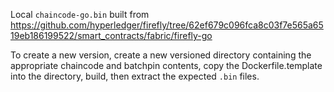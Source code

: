 Local `chaincode-go.bin` built from https://github.com/hyperledger/firefly/tree/62ef679c096fca8c03f7e565a6519eb186199522/smart_contracts/fabric/firefly-go

To create a new version, create a new versioned directory containing the appropriate chaincode and batchpin contents, copy the Dockerfile.template into the directory, build, then extract the expected `.bin` files.
